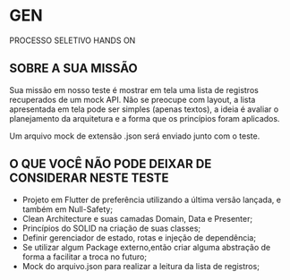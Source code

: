 # GEN

PROCESSO SELETIVO HANDS ON

## SOBRE A SUA MISSÃO

Sua missão em nosso teste é mostrar em tela uma lista de registros recuperados de um mock API. Não se preocupe com layout, a lista apresentada em tela pode ser simples (apenas textos), a ideia é avaliar o planejamento da arquitetura e a forma que os princípios foram aplicados.

Um arquivo mock de extensão .json será enviado junto com o teste.

## O QUE VOCÊ NÃO PODE DEIXAR DE CONSIDERAR NESTE TESTE

* Projeto em Flutter de preferência utilizando a última versão lançada, e também em Null-Safety;
* Clean Architecture e suas camadas Domain, Data e Presenter;
* Princípios do SOLID na criação de suas classes;
* Definir gerenciador de estado, rotas e injeção de dependência;
* Se utilizar algum Package externo,então criar alguma abstração de forma a facilitar a troca no futuro;
* Mock do arquivo.json para realizar a leitura da lista de registros;
